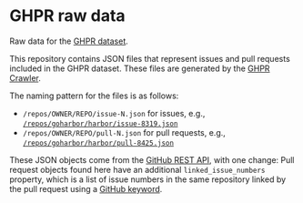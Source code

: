 # GHPR raw data
Raw data for the [GHPR dataset](https://github.com/soroushj/ghpr-dataset).

This repository contains JSON files that represent issues and pull requests included in the GHPR dataset.
These files are generated by the [GHPR Crawler](https://github.com/soroushj/ghpr-tools#ghpr-crawler).

The naming pattern for the files is as follows:
- `/repos/OWNER/REPO/issue-N.json` for issues, e.g., [`/repos/goharbor/harbor/issue-8319.json`](./repos/goharbor/harbor/issue-8319.json)
- `/repos/OWNER/REPO/pull-N.json` for pull requests, e.g., [`/repos/goharbor/harbor/pull-8425.json`](./repos/goharbor/harbor/pull-8425.json)

These JSON objects come from the [GitHub REST API](https://docs.github.com/en/free-pro-team@latest/rest), with one change:
Pull request objects found here have an additional `linked_issue_numbers` property, which is a list of issue numbers in the same repository linked by the pull request using a [GitHub keyword](https://docs.github.com/en/free-pro-team@latest/github/managing-your-work-on-github/linking-a-pull-request-to-an-issue#linking-a-pull-request-to-an-issue-using-a-keyword).
